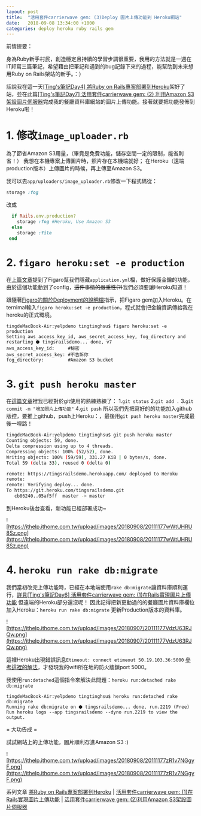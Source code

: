 ```yaml
---
layout: post
title:  "活用套件carrierwave gem: (3)Deploy 圖片上傳功能到 Heroku網站"
date:   2018-09-08 13:34:00 +1000
categories: deploy heroku ruby rails gem
---
```

前情提要：

身為Ruby新手村民，創造穩定且持續的學習步調很重要，我用的方法就是一週在IT邦寫三篇筆記，希望藉由把筆記和遇到的bug記錄下來的過程，能幫助到未來想用Ruby on Rails架站的新手。：）

話說我在這一天[[Ting's筆記Day4] 將Ruby on Rails專案部署到Heroku](https://ithelp.ithome.com.tw/articles/10199014)架好了站，並在此篇[[Ting's筆記Day7] 活用套件carrierwave gem: (2) 利用Amazon S3架設圖片伺服器](https://ithelp.ithome.com.tw/articles/10199103/edit)完成我的餐廳資料庫網站的圖片上傳功能。接著就要把功能發佈到Heroku啦！

# 1. 修改`image_uploader.rb`

為了節省Amazon S3用量，（畢竟是免費功能，儲存空間一定的限制，能省則省！）
我想在本機專案上傳圖片時，照片存在本機端就好；
在Heroku（遠端production版本）上傳圖片的時候，再上傳至Amazon S3。

我可以去`app/uploaders/image_uploader.rb`修改一下程式碼從：

```ruby
storage :fog
```

改成

```ruby
  if Rails.env.production?
    storage :fog #Heroku, Use Amazon S3
  else
    storage :file
 end  
```

# 2. `figaro heroku:set -e production`

在[上篇文章](https://ithelp.ithome.com.tw/articles/10199103/edit)提到了Figaro幫我們隱藏`application.yml`檔，做好保護金鑰的功能，由於這個功能動到了config，~~這件事情的嚴重性(?)~~我們必須要讓Heroku知道！

跟隨著[Figaro的關於Deployment的說明檔](https://github.com/laserlemon/figaro#deployment)指示，把Figaro gem加入Heroku。在ternimal輸入`figaro heroku:set -e production`，程式就會把金鑰資訊傳給我在heroku的正式環境。

```bash
tingdeMacBook-Air:yelpdemo tingtinghsu$ figaro heroku:set -e production
Setting aws_access_key_id, aws_secret_access_key, fog_directory and restarting ⬢ tingsrailsdemo... done, v7
aws_access_key_id:     #秘密
aws_secret_access_key: #不告訴你
fog_directory:         #Amazon S3 bucket
```

# 3. `git push heroku master`

在[這篇文章](https://ithelp.ithome.com.tw/articles/10198964)裡我已經對於git使用的熟練熟練了：
    1.`git status`
    2.`git add .`
    3.`git commit -m "增加照片上傳功能"`
    4.`git push`
所以我們先把寫好的的功能加入github版控，要推上github，push上Heroku：，最後用`git push heroku master`完成最後一哩路！

```bash
tingdeMacBook-Air:yelpdemo tingtinghsu$ git push heroku master
Counting objects: 59, done.
Delta compression using up to 4 threads.
Compressing objects: 100% (52/52), done.
Writing objects: 100% (59/59), 331.27 KiB | 0 bytes/s, done.
Total 59 (delta 33), reused 0 (delta 0)

remote: https://tingsrailsdemo.herokuapp.com/ deployed to Heroku
remote:
remote: Verifying deploy... done.
To https://git.heroku.com/tingsrailsdemo.git
   cb86240..05af5ff  master -> master
```

到Heroku後台查看，新功能已經部署成功~
  
![https://ithelp.ithome.com.tw/upload/images/20180908/20111177wWtUHRU8Sz.png](https://ithelp.ithome.com.tw/upload/images/20180908/20111177wWtUHRU8Sz.png)

# 4. `heroku run rake db:migrate`

我們當初改完上傳功能時，已經在本地端使用`rake db:migrate`讓資料庫順利運行，[詳見[Ting's筆記Day6] 活用套件carrierwave gem: (1)在Rails實現圖片上傳功能](https://ithelp.ithome.com.tw/articles/10199035)
但遠端的Heroku部分還沒呢！
因此記得把新更動過的的餐廳圖片資料庫欄位加入Heroku：`heroku run rake db:migrate` 更新Production版本的資料庫。
  
![https://ithelp.ithome.com.tw/upload/images/20180907/20111177VdzU63RJQw.png](https://ithelp.ithome.com.tw/upload/images/20180907/20111177VdzU63RJQw.png)  

這裡Heroku出現錯誤訊息`Etimeout: connect etimeout 50.19.103.36:5000`
[參考這裡的解法](https://github.com/heroku/heroku-repo/issues/51)，才發現我的wifi所在地的防火牆鎖port 5000。

我使用`run:detached`這個指令來解決此問題：`heroku run:detached rake db:migrate`

```bash
tingdeMacBook-Air:yelpdemo tingtinghsu$ heroku run:detached rake db:migrate
Running rake db:migrate on ⬢ tingsrailsdemo... done, run.2219 (Free)
Run heroku logs --app tingsrailsdemo --dyno run.2219 to view the output.
```

= 大功告成 =

試試網站上的上傳功能，圖片順利存進Amazon S3 :)
  
![https://ithelp.ithome.com.tw/upload/images/20180908/20111177zR1v7NGgyF.png](https://ithelp.ithome.com.tw/upload/images/20180908/20111177zR1v7NGgyF.png)

系列文章
[將Ruby on Rails專案部署到Heroku](https://ithelp.ithome.com.tw/articles/10199014) |
[活用套件carrierwave gem: (1)在Rails實現圖片上傳功能](https://ithelp.ithome.com.tw/articles/10199035) |
[活用套件carrierwave gem: (2)利用Amazon S3架設圖片伺服器](https://ithelp.ithome.com.tw/articles/10199103)
